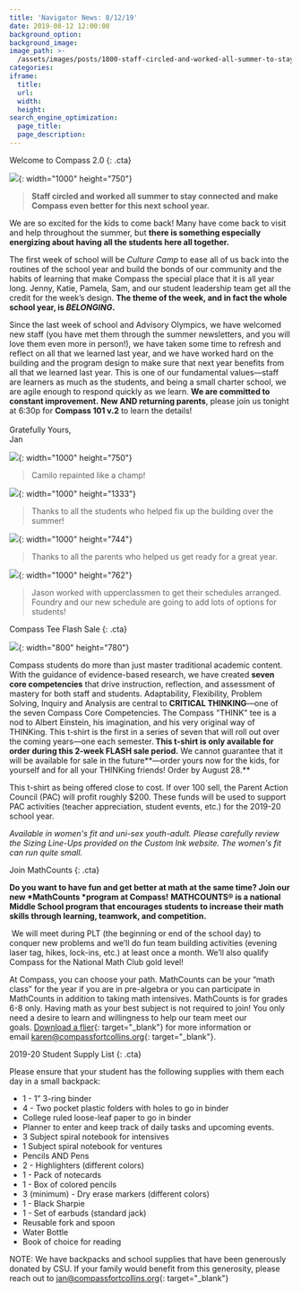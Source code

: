 ```yaml
---
title: 'Navigator News: 8/12/19'
date: 2019-08-12 12:00:00
background_option:
background_image:
image_path: >-
  /assets/images/posts/1800-staff-circled-and-worked-all-summer-to-stay-connected-and-to-make-compass-even-better-for-this-next-school-year-.jpg
categories:
iframe:
  title:
  url:
  width:
  height:
search_engine_optimization:
  page_title:
  page_description:
---
```


Welcome to Compass 2.0
{: .cta}

![](/assets/images/staff-circled-and-worked-all-summer-to-stay-connected-and-to-make-compass-even-better-for-this-next-school-year-.jpg){: width="1000" height="750"}

> **Staff circled and worked all summer to stay connected and make Compass even better for this next school year.**

We are so excited for the kids to come back\! Many have come back to visit and help throughout the summer, but&nbsp;**there is something especially energizing about having all the students here all together.**

The first week of school will be&nbsp;*Culture Camp*&nbsp;to ease all of us back into the routines of the school year and build the bonds of our community and the habits of learning that make Compass the special place that it is all year long. Jenny, Katie, Pamela, Sam, and our student leadership team get all the credit for the week’s design.&nbsp;**The theme of the week, and in fact the whole school year, is&nbsp;*BELONGING*.&nbsp;**

Since the last week of school and Advisory Olympics, we have welcomed new staff (you have met them through the summer newsletters, and you will love them even more in person\!), we have taken some time to refresh and reflect on all that we learned last year, and we have worked hard on the building and the program design to make sure that next year benefits from all that we learned last year. This is one of our fundamental values—staff are learners as much as the students, and being a small charter school, we are agile enough to respond quickly as we learn.&nbsp;**We are committed to constant improvement.**&nbsp;**New AND returning parents**, please join us tonight at 6:30p for&nbsp;**Compass 101 v.2**&nbsp;to learn the details\!<br><br>Gratefully Yours,<br>Jan

![](/assets/images/camilo-re-painted-like-a-champ.jpg){: width="1000" height="750"}

> Camilo repainted like a champ\!

![](/assets/images/thanks-to-all-the-students-who-helped-fix-up-the-building-this-summer.jpg){: width="1000" height="1333"}

> Thanks to all the students who helped fix up the building over the summer\!

![](/assets/images/thanks-to-all-the-parents-who-helped-us-this-summer-to-be-ready-for-a-great-year.jpg){: width="1000" height="744"}

> Thanks to all the parents who helped us get ready for a great year.

![](/assets/images/jason-worked-with-upperclassman-to-get-their-schedules-arranged-this-week--foundry-and-our-new-schedule-are-going-to-add-lots-of-options-for-students.jpg){: width="1000" height="762"}

> Jason worked with upperclassmen to get their schedules arranged. Foundry and our new schedule are going to add lots of options for students\!

Compass Tee Flash Sale
{: .cta}

![](/assets/images/compass-collaborative-school-think-competency-shirt.jpg){: width="800" height="780"}

Compass students do more than just master traditional academic content. With the guidance of evidence-based research, we have created&nbsp;**seven core competencies**&nbsp;that drive instruction, reflection, and assessment of mastery for both staff and students. Adaptability, Flexibility, Problem Solving, Inquiry and Analysis are central to&nbsp;**CRITICAL THINKING**—one of the seven Compass Core Competencies. The Compass "THINK" tee is a nod to Albert Einstein, his imagination, and his very original way of THINKing. This t-shirt is the first in a series of seven that will roll out over the coming years—one each semester.**&nbsp;This t-shirt is only available for order during this 2-week FLASH sale period.**&nbsp;We cannot guarantee that it will be available for sale in the future**—order yours now for the kids, for yourself and for all your THINKing friends\! Order by August 28.**

This t-shirt as being offered close to cost. If over 100 sell, the Parent Action Council (PAC) will profit roughly $200. These funds will be used to support PAC activities (teacher appreciation, student events, etc.) for the 2019-20 school year.

*Available in women's fit and uni-sex youth-adult. Please carefully review the Sizing Line-Ups provided on the Custom Ink website. The women's fit can run quite small.*

Join MathCounts
{: .cta}

**Do you want to have fun and get better at math at the same time? Join our new&nbsp;*MathCounts&nbsp;*program at Compass\!**&nbsp;**MATHCOUNTS&reg; is a national Middle School program that encourages students to increase their math skills through learning, teamwork, and competition.**

&nbsp;We will meet during PLT (the beginning or end of the school day) to conquer new problems and we’ll do fun team building activities (evening laser tag, hikes, lock-ins, etc.) at least once a month. We’ll also qualify Compass for the National Math Club gold level\!&nbsp;

At Compass, you can choose your path. MathCounts can be your “math class” for the year if you are in pre-algebra or you can participate in MathCounts in addition to taking math intensives. MathCounts is for grades 6-8 only. Having math as your best subject is not required to join\! You only need a desire to learn and willingness to help our team meet our goals.&nbsp;[Download a flier](https://compassfortcollins.us14.list-manage.com/track/click?u=f92353bb4e553c0be87c16d55&amp;id=a48979e6d6&amp;e=d44f2694ec){: target="_blank"}&nbsp;for more information or email&nbsp;[karen@compassfortcollins.org](mailto:karen@compassfortcollins.org){: target="_blank"}.&nbsp;

2019-20 Student Supply List
{: .cta}

Please ensure that your student has the following supplies with them each day in a small backpack:

* 1 - 1” 3-ring binder
* 4 - Two pocket plastic folders with holes to go in binder
* College ruled loose-leaf paper to go in binder&nbsp;
* Planner to enter and keep track of daily tasks and upcoming events.
* 3 Subject spiral notebook for intensives
* 1 Subject spiral notebook for ventures
* Pencils AND Pens
* 2 - Highlighters (different colors)
* 1 - Pack of notecards
* 1 - Box of colored pencils
* 3 (minimum) - Dry erase markers (different colors)
* 1 - Black Sharpie
* 1 - Set of earbuds (standard jack)
* Reusable fork and spoon
* Water Bottle
* Book of choice for reading

NOTE: We have backpacks and school supplies that have been generously donated by CSU. If your family would benefit from this generosity, please reach out to&nbsp;[jan@compassfortcollins.org](mailto:jan@compassfortcollins.org){: target="_blank"}